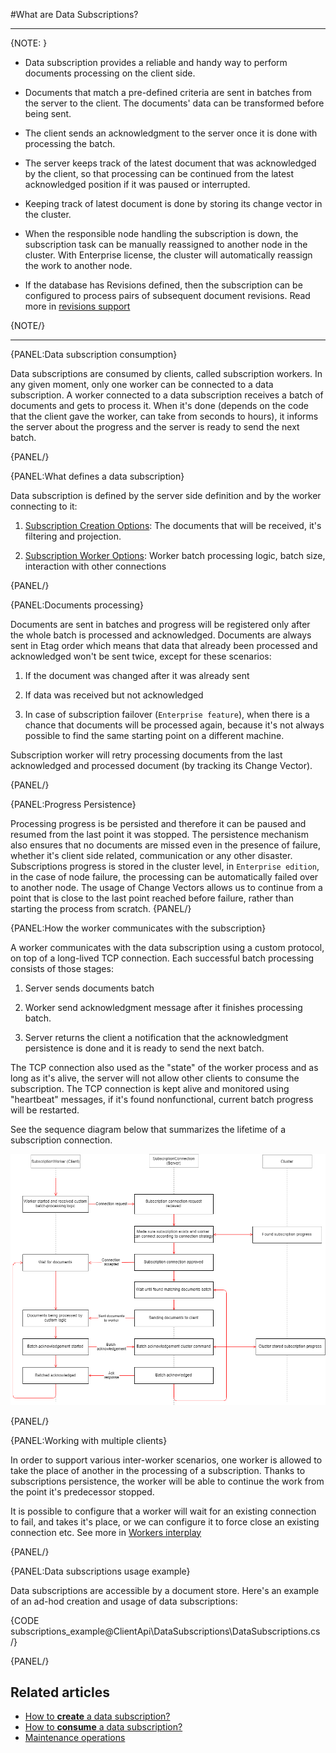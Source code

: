 ﻿#What are Data Subscriptions?

---

{NOTE: }

* Data subscription provides a reliable and handy way to perform documents processing on the client side.  

* Documents that match a pre-defined criteria are sent in batches from the server to the client. 
  The documents' data can be transformed before being sent. 

* The client sends an acknowledgment to the server once it is done with processing the batch.
   
* The server keeps track of the latest document that was acknowledged by the client,
  so that processing can be continued from the latest acknowledged position if it was paused or interrupted.
  
* Keeping track of latest document is done by storing its change vector in the cluster.
  
* When the responsible node handling the subscription is down, the subscription task can be manually reassigned to another node in the cluster.
  With Enterprise license, the cluster will automatically reassign the work to another node.

* If the database has Revisions defined, then the subscription can be configured to process pairs of subsequent document revisions. Read more in [revisions support](../../client-api/data-subscriptions/advanced-topics/subscription-with-revisioning)

{NOTE/}

---

{PANEL:Data subscription consumption}

Data subscriptions are consumed by clients, called subscription workers. In any given moment, only one worker can be connected to a data subscription. 
A worker connected to a data subscription receives a batch of documents and gets to process it. 
When it's done (depends on the code that the client gave the worker, can take from seconds to hours), 
it informs the server about the progress and the server is ready to send the next batch.

{PANEL/}

{PANEL:What defines a data subscription}

Data subscription is defined by the server side definition and by the worker connecting to it:

1. [Subscription Creation Options](../../client-api/data-subscriptions/subscription-creation/api-overview#subscriptioncreationoptions): The documents that will be received, it's filtering and projection.

2. [Subscription Worker Options](../../client-api/data-subscriptions/subscription-consumption/api-overview#subscriptionworkeroptions): Worker batch processing logic, batch size, interaction with other connections

{PANEL/}

{PANEL:Documents processing}

Documents are sent in batches and progress will be registered only after the whole batch is processed and acknowledged. 
Documents are always sent in Etag order which means that data that already been processed and 
acknowledged won't be sent twice, except for these scenarios:

1. If the document was changed after it was already sent

2. If data was received but not acknowledged

3. In case of subscription failover (`Enterprise feature`), when there is a chance that documents will be processed again, because it's not always possible to find the same starting point on a different machine.

Subscription worker will retry processing documents from the last acknowledged and processed document (by tracking its Change Vector).

{PANEL/}

{PANEL:Progress Persistence}

Processing progress is be persisted and therefore it can be paused and resumed from the last point it was stopped. 
The persistence mechanism also ensures that no documents are missed even in the presence of failure, whether it's client side related, 
communication or any other disaster. 
Subscriptions progress is stored in the cluster level, in `Enterprise edition`, in the case of node failure, 
the processing can be automatically failed over to another node.
The usage of Change Vectors allows us to continue from a point that is close to the last point reached before failure, rather than starting the process 
from scratch.
{PANEL/}

{PANEL:How the worker communicates with the subscription}

A worker communicates with the data subscription using a custom protocol, on top of a long-lived TCP connection. Each successful batch processing consists of those stages:

1. Server sends documents batch

2. Worker send acknowledgment message after it finishes processing batch.

3. Server returns the client a notification that the acknowledgment persistence is done and it is ready to send the next batch.

The TCP connection also used as the "state" of the worker process and as long as it's alive, 
the server will not allow other clients to consume the subscription. 
The TCP connection is kept alive and monitored using "heartbeat" messages, if it's found nonfunctional, current batch progress will be restarted.

See the sequence diagram below that summarizes the lifetime of a subscription connection.

![Subscription document processing](images\SubscriptionsDocumentProcessing.png)

{PANEL/}

{PANEL:Working with multiple clients}

In order to support various inter-worker scenarios, one worker is allowed to take the place of another in the processing of a subscription. 
Thanks to subscriptions persistence, the worker will be able to continue the work from the point it's predecessor stopped. 

It is possible to configure that a worker will wait for an existing connection to fail, 
and takes it's place, or we can configure it to force close an existing connection etc. See more in [Workers interplay](../../client-api/data-subscriptions/subscription-consumption/how-to-consume-data-subscription#workers-interplay)

{PANEL/}

{PANEL:Data subscriptions usage example}

Data subscriptions are accessible by a document store. Here's an example of an ad-hod creation and usage of data subscriptions:

{CODE subscriptions_example@ClientApi\DataSubscriptions\DataSubscriptions.cs /}

{PANEL/}

## Related articles

- [How to **create** a data subscription?](../../client-api/data-subscriptions/subscription-creation/how-to-create-data-subscription)
- [How to **consume** a data subscription?](../../client-api/data-subscriptions/subscription-consumption/how-to-consume-data-subscription)
- [Maintenance operations](../../client-api/data-subscriptions/advanced-topics/maintenance-operations)
